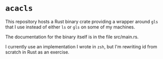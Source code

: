 # `acacls`

This repository hosts a Rust binary crate providing a wrapper around `gls`
that I use instead of either `ls` or `gls` on some of my machines.

The documentation for the binary itself is in the file src/main.rs.

I currently use an implementation I wrote in `zsh`, but I'm rewriting id
from scratch in Rust as an exercise.
